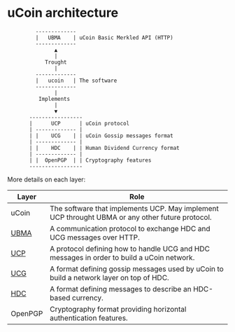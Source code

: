 # uCoin architecture
```
         -------------
         |   UBMA    | uCoin Basic Merkled API (HTTP)
         -------------
               ▲
               |
            Trought
               |
         -------------
         |   ucoin   | The software
         -------------
               |
          Implements
               |
               ▼
       -----------------
       |      UCP      | uCoin protocol
       | ------------- | 
       | |    UCG    | | uCoin Gossip messages format
       | ------------- |
       | |    HDC    | | Human Dividend Currency format
       | ------------- |
       | |  OpenPGP  | | Cryptography features
       -----------------

```
More details on each layer:

Layer | Role
----- | ----
uCoin | The software that implements UCP. May implement UCP throught UBMA or any other future protocol.
[UBMA](https://github.com/c-geek/ucoin/blob/master/doc/HTTP_API.md) | A communication protocol to exchange HDC and UCG messages over HTTP.
[UCP](https://github.com/c-geek/ucoin/blob/master/doc/UCP.md) | A protocol defining how to handle UCG and HDC messages in order to build a uCoin network.
[UCG](https://github.com/c-geek/ucoin/blob/master/doc/UCG.md) | A format defining gossip messages used by uCoin to build a network layer on top of HDC.
[HDC](https://github.com/c-geek/ucoin/blob/master/doc/HDC.md) | A format defining messages to describe an HDC-based currency.
OpenPGP | Cryptography format providing horizontal authentication features.
